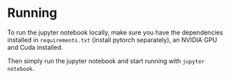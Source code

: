 # Running

To run the jupyter notebook locally, make sure you have the dependencies installed in `requirements.txt` (install pytorch separately), an NVIDIA GPU and Cuda installed.

Then simply run the jupyter notebook and start running with `jupyter notebook`.